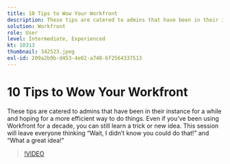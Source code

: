 ```yaml
---
title: 10 Tips to Wow Your Workfront
description: These tips are catered to admins that have been in their instance for a while and hoping for a more efficient way to do things.
solution: Workfront
role: User
level: Intermediate, Experienced
kt: 10313
thumbnail: 342523.jpeg
exl-id: 209a2b9b-d453-4e02-a748-6f2564337513
---
```

# 10 Tips to Wow Your Workfront

These tips are catered to admins that have been in their instance for a while and hoping for a more efficient way to do things. Even if you’ve been using Workfront for a decade, you can still learn a trick or new idea. This session will leave everyone thinking “Wait, I didn’t know you could do that!” and “What a great idea!"

>[!VIDEO](https://video.tv.adobe.com/v/342523/?quality=12&learn=on)
